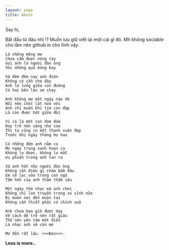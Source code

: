 ```yaml
---
layout: page
title: About
---
```


Say hi,

Bắt đầu từ đâu nhỉ !?
Muốn lưu giữ viết lại một cái gì đó. 
Mh không sociable cho lắm nên github.io cho tĩnh vậy.


    Là những mộng mơ
    Chưa cầm được nóng tay
    Gọi anh là người đàn ông
    Với những quả bóng bay
    
    Và đêm đêm nay anh điên
    Không có cần che đậy
    Anh lơ lửng giữa con đường
    Có hai bên làn xe chạy
    
    Anh không mơ một ngày nào đó
    Nổi nên chốc lát nửa vời
    Anh chỉ muốn khi tim còn đập
    Là còn được hát giữa đời
    
    Vì có là một con đom đóm
    Hay trở nên sáng như sao
    Thì ta cũng có một thanh xuân đẹp
    Trước khi ngày tháng hư hao
    
    Có những đêm anh nằm co
    Mơ ngày trong xanh hoan ca
    Không lo được, không lo mất
    ưu phiền trong anh tan ra
    
    Và anh hát như người đàn ông
    Không cần điều gì chăm bẵm đâu
    Em sẽ lạc vào trong con ngõ
    Tâm hồn của anh thăm thẳm sâu
    
    Một ngày thứ nhạc mà anh chơi
    Không chỉ lan truyền trong xó xỉnh nữa
    Đi muôn nơi đến muôn tai
    Không cần thiết phải có chỉnh sửa
    
    Anh chưa bao giờ được dạy
    Về cách để trở nên rất giàu
    Thế nên yên tâm một điều
    Là nhạc anh sẽ còn mơ
    
    Mơ đến rất lâu. <<<Đen>>>.

**Less is more..**